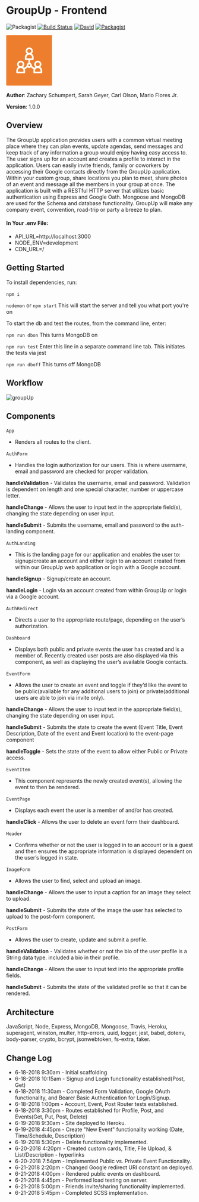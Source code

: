 # GroupUp - Frontend

![Packagist](https://img.shields.io/badge/created%20on-June%202018-red.svg)
[![Build Status](https://travis-ci.org/Group-Up/backend.svg?branch=master)](https://travis-ci.org/groupUp/groupUp)
[![David](https://img.shields.io/david/expressjs/express.svg)](https://github.com/groupUp/groupUp)
[![Packagist](https://img.shields.io/packagist/l/doctrine/orm.svg)](https://github.com/groupUp/groupUp)

![groupUp](src/assets/logo-small.png)

**Author**: Zachary Schumpert, Sarah Geyer, Carl Olson, Mario Flores Jr.

**Version**: 1.0.0

## Overview

The GroupUp application provides users with a common virtual meeting place where they can plan events, update agendas, send messages and keep track of any information a group would enjoy having easy access to. The user signs up for an account and creates a profile to interact in the application. Users can easily invite friends, family or coworkers by accessing their Google contacts directly from the GroupUp application.  Within your custom group, share locations you plan to meet, share photos of an event and message all the members in your group at once. The application is built with a RESTful HTTP server that utilizes basic authentication using Express and Google Oath. Mongoose and MongoDB are used for the Schema and database functionality. GroupUp will make any company event, convention, road-trip or party a breeze to plan.

#### In Your .env File:

* API_URL=http://localhost:3000
* NODE_ENV=development
* CDN_URL=/

## Getting Started

To install dependencies, run:

```npm i```

```nodemon``` or ```npm start``` This will start the server and tell you what port you're on

To start the db and test the routes, from the command line, enter:

```npm run dbon``` This turns MongoDB on

```npm run test``` Enter this line in a separate command line tab. This initiates the tests via jest

```npm run dboff``` This turns off MongoDB

## Workflow

![groupUp](src/assets/workflow.png)

## Components

```App```
- Renders all routes to the client.

```AuthForm```
- Handles the login authorization for our users.  This is where username, email and password are checked for proper validation.   

**handleValidation** - Validates the username, email and password.  Validation is dependent on length and one special character, number or uppercase letter.

**handleChange** - Allows the user to input text in the appropriate field(s), changing the state depending on user input.

**handleSubmit** - Submits the username, email and password to the auth-landing component.

```AuthLanding```
- This is the landing page for our application and enables the user to: signup/create an account and either login to an account created from within our GroupUp web application or login with a Google account.

**handleSignup** - Signup/create an account.

**handleLogin** - Login via an account created from within GroupUp or login via a Google account. 

```AuthRedirect```
- Directs a user to the appropriate route/page, depending on the user’s authorization. 

 ```Dashboard```
- Displays both public and private events the user has created and is a member of.  Recently created user posts are also displayed via this component, as well as displaying the user’s available Google contacts.  

```EventForm```
- Allows the user to create an event and toggle if they’d like the event to be public(available for any additional users to join) or private(additional users are able to join via invite only).

**handleChange** - Allows the user to input text in the appropriate field(s), changing the state depending on user input.

**handleSubmit** - Submits the state to create the event (Event Title, Event Description, Date of the event and Event location) to the event-page component 

**handleToggle** - Sets the state of the event to allow either Public or Private access.

```EventItem```
- This component represents the newly created event(s), allowing the event to then be rendered. 

```EventPage```
- Displays each event the user is a member of and/or has created.

**handleClick** - Allows the user to delete an event form their dashboard.  

```Header``` 
- Confirms whether or not the user is logged in to an account or is a guest and then ensures the appropriate information is displayed dependent on the user’s logged in state.

```ImageForm``` 
- Allows the user to find, select and upload an image.  

**handleChange** - Allows the user to input a caption for an image they select to upload.

**handleSubmit** - Submits the state of the image the user has selected to upload to the post-form component.

```PostForm```
- Allows the user to create, update and submit a profile.

**handleValidation** - Validates whether or not the bio of the user profile is a String data type.  included a bio in their profile.

**handleChange** - Allows the user to input text into the appropriate profile fields. 

**handleSubmit** - Submits the state of the validated profile so that it can be rendered.

## Architecture

JavaScript, Node, Express, MongoDB, Mongoose, Travis, Heroku, superagent, winston, multer, http-errors, uuid, logger, jest, babel, dotenv, body-parser, crypto, bcrypt, jsonwebtoken, fs-extra, faker.

## Change Log

 * 6-18-2018 9:30am - Initial scaffolding
 * 6-18-2018 10:15am - Signup and Login functionality established(Post, Get)
 * 6-18-2018 11:30am - Completed Form Validation, Google OAuth functionality, and Bearer Basic Authentication for Login/Signup.
 * 6-18-2018 1:00pm - Account, Event, Post Router tests established.
 * 6-18-2018 3:30pm - Routes established for Profile, Post, and Events(Get, Put, Post, Delete)
 * 6-19-2018 9:30am - Site deployed to Heroku.
 * 6-19-2018 4:45pm - Create "New Event" functionality working (Date, Time/Schedule, Description)
 * 6-19-2018 5:30pm - Delete functionality implemented.
 * 6-20-2018 4:20pm - Created custom cards, Title, File Upload, & List/Description - hyperlinks
 * 6-20-2018 7:54pm - Implemented Public vs. Private Event Functionality.
 * 6-21-2018 2:20pm - Changed Google redirect URI constant on deployed.
 * 6-21-2018 4:00pm - Rendered public events on dashboard.
 * 6-21-2018 4:45pm - Performed load testing on server.
 * 6-21-2018 5:00pm - Friends invite/sharing functionality implemented.
 * 6-21-2018 5:45pm - Completed SCSS implementation.
